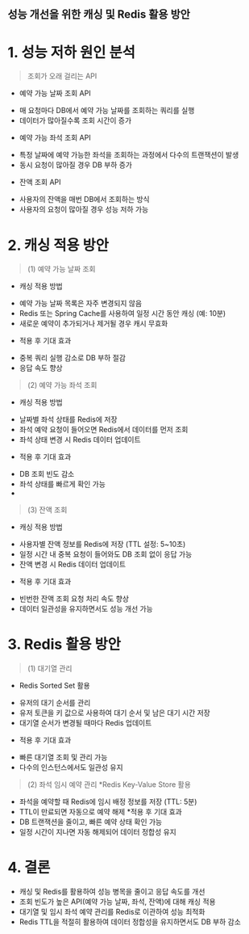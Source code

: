 ## 성능 개선을 위한 캐싱 및 Redis 활용 방안

# 1. 성능 저하 원인 분석

  > 조회가 오래 걸리는 API
 * 예약 가능 날짜 조회 API
 - 매 요청마다 DB에서 예약 가능 날짜를 조회하는 쿼리를 실행
 - 데이터가 많아질수록 조회 시간이 증가
 * 예약 가능 좌석 조회 API
 - 특정 날짜에 예약 가능한 좌석을 조회하는 과정에서 다수의 트랜잭션이 발생
 - 동시 요청이 많아질 경우 DB 부하 증가
 * 잔액 조회 API
 - 사용자의 잔액을 매번 DB에서 조회하는 방식
 - 사용자의 요청이 많아질 경우 성능 저하 가능
   
# 2. 캐싱 적용 방안
 > (1) 예약 가능 날짜 조회
 * 캐싱 적용 방법
 - 예약 가능 날짜 목록은 자주 변경되지 않음
 - Redis 또는 Spring Cache를 사용하여 일정 시간 동안 캐싱 (예: 10분)
 - 새로운 예약이 추가되거나 제거될 경우 캐시 무효화
 * 적용 후 기대 효과
 - 중복 쿼리 실행 감소로 DB 부하 절감
 - 응답 속도 향상

 > (2) 예약 가능 좌석 조회
 * 캐싱 적용 방법
 - 날짜별 좌석 상태를 Redis에 저장
 - 좌석 예약 요청이 들어오면 Redis에서 데이터를 먼저 조회
 - 좌석 상태 변경 시 Redis 데이터 업데이트
 * 적용 후 기대 효과
 - DB 조회 빈도 감소 
 - 좌석 상태를 빠르게 확인 가능
 - 
 > (3) 잔액 조회
 * 캐싱 적용 방법
 - 사용자별 잔액 정보를 Redis에 저장 (TTL 설정: 5~10초)
 - 일정 시간 내 중복 요청이 들어와도 DB 조회 없이 응답 가능
 - 잔액 변경 시 Redis 데이터 업데이트
 * 적용 후 기대 효과
 - 빈번한 잔액 조회 요청 처리 속도 향상
 - 데이터 일관성을 유지하면서도 성능 개선 가능
   
# 3. Redis 활용 방안

 > (1) 대기열 관리
 * Redis Sorted Set 활용
 - 유저의 대기 순서를 관리
 - 유저 토큰을 키 값으로 사용하여 대기 순서 및 남은 대기 시간 저장
 - 대기열 순서가 변경될 때마다 Redis 업데이트
 * 적용 후 기대 효과
 - 빠른 대기열 조회 및 관리 가능
 - 다수의 인스턴스에서도 일관성 유지
 > (2) 좌석 임시 예약 관리
 *Redis Key-Value Store 활용
 - 좌석을 예약할 때 Redis에 임시 배정 정보를 저장 (TTL: 5분)
 - TTL이 만료되면 자동으로 예약 해제
 *적용 후 기대 효과
 - DB 트랜잭션을 줄이고, 빠른 예약 상태 확인 가능
 - 일정 시간이 지나면 자동 해제되어 데이터 정합성 유지
   
# 4. 결론

 - 캐싱 및 Redis를 활용하여 성능 병목을 줄이고 응답 속도를 개선
 - 조회 빈도가 높은 API(예약 가능 날짜, 좌석, 잔액)에 대해 캐싱 적용
 - 대기열 및 임시 좌석 예약 관리를 Redis로 이관하여 성능 최적화
 - Redis TTL을 적절히 활용하여 데이터 정합성을 유지하면서도 DB 부하 감소

